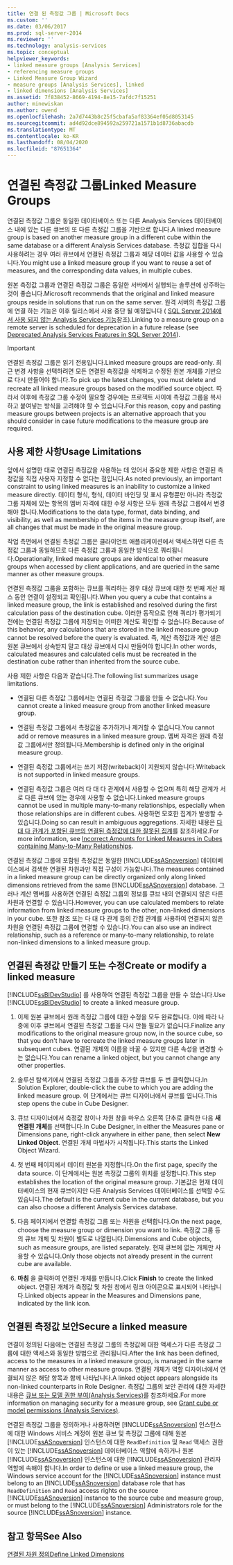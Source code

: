 ```yaml
---
title: 연결 된 측정값 그룹 | Microsoft Docs
ms.custom: ''
ms.date: 03/06/2017
ms.prod: sql-server-2014
ms.reviewer: ''
ms.technology: analysis-services
ms.topic: conceptual
helpviewer_keywords:
- linked measure groups [Analysis Services]
- referencing measure groups
- Linked Measure Group Wizard
- measure groups [Analysis Services], linked
- linked dimensions [Analysis Services]
ms.assetid: 7f838452-8669-4194-8e15-7afdc7f15251
author: minewiskan
ms.author: owend
ms.openlocfilehash: 2a7d7443b8c25f5cbafa5af83364ef05d8053145
ms.sourcegitcommit: ad4d92dce894592a259721a1571b1d8736abacdb
ms.translationtype: MT
ms.contentlocale: ko-KR
ms.lasthandoff: 08/04/2020
ms.locfileid: "87651364"
---
```

# <a name="linked-measure-groups"></a><span data-ttu-id="f533a-102">연결된 측정값 그룹</span><span class="sxs-lookup"><span data-stu-id="f533a-102">Linked Measure Groups</span></span>
  <span data-ttu-id="f533a-103">연결된 측정값 그룹은 동일한 데이터베이스 또는 다른 Analysis Services 데이터베이스 내에 있는 다른 큐브의 또 다른 측정값 그룹을 기반으로 합니다.</span><span class="sxs-lookup"><span data-stu-id="f533a-103">A linked measure group is based on another measure group in a different cube within the same database or a different Analysis Services database.</span></span> <span data-ttu-id="f533a-104">측정값 집합을 다시 사용하려는 경우 여러 큐브에서 연결된 측정값 그룹과 해당 데이터 값을 사용할 수 있습니다.</span><span class="sxs-lookup"><span data-stu-id="f533a-104">You might use a linked measure group if you want to reuse a set of measures, and the corresponding data values, in multiple cubes.</span></span>  
  
 <span data-ttu-id="f533a-105">원본 측정값 그룹과 연결된 측정값 그룹은 동일한 서버에서 실행되는 솔루션에 상주하는 것이 좋습니다.</span><span class="sxs-lookup"><span data-stu-id="f533a-105">Microsoft recommends that the original and linked measure groups reside in solutions that run on the same server.</span></span> <span data-ttu-id="f533a-106">원격 서버의 측정값 그룹에 연결 하는 기능은 이후 릴리스에서 사용 중단 될 예정입니다 ( [SQL Server 2014에서 사용 되지 않는 Analysis Services 기능](../deprecated-analysis-services-features-in-sql-server-2014.md)참조).</span><span class="sxs-lookup"><span data-stu-id="f533a-106">Linking to a measure group on a remote server is scheduled for deprecation in a future release (see [Deprecated Analysis Services Features in SQL Server 2014](../deprecated-analysis-services-features-in-sql-server-2014.md)).</span></span>  
  
> [!IMPORTANT]  
>  <span data-ttu-id="f533a-107">연결된 측정값 그룹은 읽기 전용입니다.</span><span class="sxs-lookup"><span data-stu-id="f533a-107">Linked measure groups are read-only.</span></span> <span data-ttu-id="f533a-108">최근 변경 사항을 선택하려면 모든 연결된 측정값을 삭제하고 수정된 원본 개체를 기반으로 다시 만들어야 합니다.</span><span class="sxs-lookup"><span data-stu-id="f533a-108">To pick up the latest changes, you must delete and recreate all linked measure groups based on the modified source object.</span></span> <span data-ttu-id="f533a-109">따라서 이후에 측정값 그룹 수정이 필요할 경우에는 프로젝트 사이에 측정값 그룹을 복사하고 붙여넣는 방식을 고려해야 할 수 있습니다.</span><span class="sxs-lookup"><span data-stu-id="f533a-109">For this reason, copy and pasting measure groups between projects is an alternative approach that you should consider in case future modifications to the measure group are required.</span></span>  
  
## <a name="usage-limitations"></a><span data-ttu-id="f533a-110">사용 제한 사항</span><span class="sxs-lookup"><span data-stu-id="f533a-110">Usage Limitations</span></span>  
 <span data-ttu-id="f533a-111">앞에서 설명한 대로 연결된 측정값을 사용하는 데 있어서 중요한 제한 사항은 연결된 측정값을 직접 사용자 지정할 수 없다는 점입니다.</span><span class="sxs-lookup"><span data-stu-id="f533a-111">As noted previously, an important constraint to using linked measures is an inability to customize a linked measure directly.</span></span> <span data-ttu-id="f533a-112">데이터 형식, 형식, 데이터 바인딩 및 표시 유형뿐만 아니라 측정값 그룹 자체에 있는 항목의 멤버 자격에 대한 수정 사항은 모두 원래 측정값 그룹에서 변경해야 합니다.</span><span class="sxs-lookup"><span data-stu-id="f533a-112">Modifications to the data type, format, data binding, and visibility, as well as membership of the items in the measure group itself, are all changes that must be made in the original measure group.</span></span>  
  
 <span data-ttu-id="f533a-113">작업 측면에서 연결된 측정값 그룹은 클라이언트 애플리케이션에서 액세스하면 다른 측정값 그룹과 동일하므로 다른 측정값 그룹과 동일한 방식으로 쿼리됩니다.</span><span class="sxs-lookup"><span data-stu-id="f533a-113">Operationally, linked measure groups are identical to other measure groups when accessed by client applications, and are queried in the same manner as other measure groups.</span></span>  
  
 <span data-ttu-id="f533a-114">연결된 측정값 그룹을 포함하는 큐브를 쿼리하는 경우 대상 큐브에 대한 첫 번째 계산 패스 동안 연결이 설정되고 확인됩니다.</span><span class="sxs-lookup"><span data-stu-id="f533a-114">When you query a cube that contains a linked measure group, the link is established and resolved during the first calculation pass of the destination cube.</span></span> <span data-ttu-id="f533a-115">이러한 동작으로 인해 쿼리가 평가되기 전에는 연결된 측정값 그룹에 저장되는 어떠한 계산도 확인할 수 없습니다.</span><span class="sxs-lookup"><span data-stu-id="f533a-115">Because of this behavior, any calculations that are stored in the linked measure group cannot be resolved before the query is evaluated.</span></span> <span data-ttu-id="f533a-116">즉, 계산 측정값과 계산 셀은 원본 큐브에서 상속받지 말고 대상 큐브에서 다시 만들어야 합니다.</span><span class="sxs-lookup"><span data-stu-id="f533a-116">In other words, calculated measures and calculated cells must be recreated in the destination cube rather than inherited from the source cube.</span></span>  
  
 <span data-ttu-id="f533a-117">사용 제한 사항은 다음과 같습니다.</span><span class="sxs-lookup"><span data-stu-id="f533a-117">The following list summarizes usage limitations.</span></span>  
  
-   <span data-ttu-id="f533a-118">연결된 다른 측정값 그룹에서는 연결된 측정값 그룹을 만들 수 없습니다.</span><span class="sxs-lookup"><span data-stu-id="f533a-118">You cannot create a linked measure group from another linked measure group.</span></span>  
  
-   <span data-ttu-id="f533a-119">연결된 측정값 그룹에서 측정값을 추가하거나 제거할 수 없습니다.</span><span class="sxs-lookup"><span data-stu-id="f533a-119">You cannot add or remove measures in a linked measure group.</span></span> <span data-ttu-id="f533a-120">멤버 자격은 원래 측정값 그룹에서만 정의됩니다.</span><span class="sxs-lookup"><span data-stu-id="f533a-120">Membership is defined only in the original measure group.</span></span>  
  
-   <span data-ttu-id="f533a-121">연결된 측정값 그룹에서는 쓰기 저장(writeback)이 지원되지 않습니다.</span><span class="sxs-lookup"><span data-stu-id="f533a-121">Writeback is not supported in linked measure groups.</span></span>  
  
-   <span data-ttu-id="f533a-122">연결된 측정값 그룹은 여러 다 대 다 관계에서 사용할 수 없으며 특히 해당 관계가 서로 다른 큐브에 있는 경우에 사용할 수 없습니다.</span><span class="sxs-lookup"><span data-stu-id="f533a-122">Linked measure groups cannot be used in multiple many-to-many relationships, especially when those relationships are in different cubes.</span></span> <span data-ttu-id="f533a-123">사용하면 모호한 집계가 발생할 수 있습니다.</span><span class="sxs-lookup"><span data-stu-id="f533a-123">Doing so can result in ambiguous aggregations.</span></span> <span data-ttu-id="f533a-124">자세한 내용은 [다 대 다 관계가 포함된 큐브의 연결된 측정값에 대한 잘못된 집계](https://social.technet.microsoft.com/wiki/contents/articles/22911.incorrect-amounts-for-linked-measures-in-cubes-containing-many-to-many-relationships-ssas-troubleshooting.aspx)를 참조하세요.</span><span class="sxs-lookup"><span data-stu-id="f533a-124">For more information, see [Incorrect Amounts for Linked Measures in Cubes containing Many-to-Many Relationships](https://social.technet.microsoft.com/wiki/contents/articles/22911.incorrect-amounts-for-linked-measures-in-cubes-containing-many-to-many-relationships-ssas-troubleshooting.aspx).</span></span>  
  
 <span data-ttu-id="f533a-125">연결된 측정값 그룹에 포함된 측정값은 동일한 [!INCLUDE[ssASnoversion](../../includes/ssasnoversion-md.md)] 데이터베이스에서 검색한 연결된 차원과만 직접 구성이 가능합니다.</span><span class="sxs-lookup"><span data-stu-id="f533a-125">The measures contained in a linked measure group can be directly organized only along linked dimensions retrieved from the same [!INCLUDE[ssASnoversion](../../includes/ssasnoversion-md.md)] database.</span></span> <span data-ttu-id="f533a-126">그러나 계산 멤버를 사용하면 연결된 측정값 그룹의 정보를 큐브 내의 연결되지 않은 다른 차원과 연결할 수 있습니다.</span><span class="sxs-lookup"><span data-stu-id="f533a-126">However, you can use calculated members to relate information from linked measure groups to the other, non-linked dimensions in your cube.</span></span> <span data-ttu-id="f533a-127">또한 참조 또는 다 대 다 관계 등의 간접 관계를 사용하여 연결되지 않은 차원을 연결된 측정값 그룹에 연결할 수 있습니다.</span><span class="sxs-lookup"><span data-stu-id="f533a-127">You can also use an indirect relationship, such as a reference or many-to-many relationship, to relate non-linked dimensions to a linked measure group.</span></span>  
  
## <a name="create-or-modify-a-linked-measure"></a><span data-ttu-id="f533a-128">연결된 측정값 만들기 또는 수정</span><span class="sxs-lookup"><span data-stu-id="f533a-128">Create or modify a linked measure</span></span>  
 <span data-ttu-id="f533a-129">[!INCLUDE[ssBIDevStudio](../../includes/ssbidevstudio-md.md)] 를 사용하여 연결된 측정값 그룹을 만들 수 있습니다.</span><span class="sxs-lookup"><span data-stu-id="f533a-129">Use [!INCLUDE[ssBIDevStudio](../../includes/ssbidevstudio-md.md)] to create a linked measure group.</span></span>  
  
1.  <span data-ttu-id="f533a-130">이제 원본 큐브에서 원래 측정값 그룹에 대한 수정을 모두 완료합니다. 이에 따라 나중에 이후 큐브에서 연결된 측정값 그룹을 다시 만들 필요가 없습니다.</span><span class="sxs-lookup"><span data-stu-id="f533a-130">Finalize any modifications to the original measure group now, in the source cube, so that you don't have to recreate the linked measure groups later in subsequent cubes.</span></span> <span data-ttu-id="f533a-131">연결된 개체의 이름을 바꿀 수 있지만 다른 속성을 변경할 수는 없습니다.</span><span class="sxs-lookup"><span data-stu-id="f533a-131">You can rename a linked object, but you cannot change any other properties.</span></span>  
  
2.  <span data-ttu-id="f533a-132">솔루션 탐색기에서 연결된 측정값 그룹을 추가할 큐브를 두 번 클릭합니다.</span><span class="sxs-lookup"><span data-stu-id="f533a-132">In Solution Explorer, double-click the cube to which you are adding the linked measure group.</span></span> <span data-ttu-id="f533a-133">이 단계에서는 큐브 디자이너에서 큐브를 엽니다.</span><span class="sxs-lookup"><span data-stu-id="f533a-133">This step opens the cube in Cube Designer.</span></span>  
  
3.  <span data-ttu-id="f533a-134">큐브 디자이너에서 측정값 창이나 차원 창을 마우스 오른쪽 단추로 클릭한 다음 **새 연결된 개체**를 선택합니다.</span><span class="sxs-lookup"><span data-stu-id="f533a-134">In Cube Designer, in either the Measures pane or Dimensions pane, right-click anywhere in either pane, then select **New Linked Object**.</span></span> <span data-ttu-id="f533a-135">연결된 개체 마법사가 시작됩니다.</span><span class="sxs-lookup"><span data-stu-id="f533a-135">This starts the Linked Object Wizard.</span></span>  
  
4.  <span data-ttu-id="f533a-136">첫 번째 페이지에서 데이터 원본을 지정합니다.</span><span class="sxs-lookup"><span data-stu-id="f533a-136">On the first page, specify the data source.</span></span> <span data-ttu-id="f533a-137">이 단계에서는 원본 측정값 그룹의 위치를 설정합니다.</span><span class="sxs-lookup"><span data-stu-id="f533a-137">This step establishes the location of the original measure group.</span></span> <span data-ttu-id="f533a-138">기본값은 현재 데이터베이스의 현재 큐브이지만 다른 Analysis Services 데이터베이스를 선택할 수도 있습니다.</span><span class="sxs-lookup"><span data-stu-id="f533a-138">The default is the current cube in the current database, but you can also choose a different Analysis Services database.</span></span>  
  
5.  <span data-ttu-id="f533a-139">다음 페이지에서 연결할 측정값 그룹 또는 차원을 선택합니다.</span><span class="sxs-lookup"><span data-stu-id="f533a-139">On the next page, choose the measure group or dimension you want to link.</span></span> <span data-ttu-id="f533a-140">측정값 그룹 등의 큐브 개체 및 차원이 별도로 나열됩니다.</span><span class="sxs-lookup"><span data-stu-id="f533a-140">Dimensions and Cube objects, such as measure groups, are listed separately.</span></span> <span data-ttu-id="f533a-141">현재 큐브에 없는 개체만 사용할 수 있습니다.</span><span class="sxs-lookup"><span data-stu-id="f533a-141">Only those objects not already present in the current cube are available.</span></span>  
  
6.  <span data-ttu-id="f533a-142">**마침** 을 클릭하여 연결된 개체를 만듭니다.</span><span class="sxs-lookup"><span data-stu-id="f533a-142">Click **Finish** to create the linked object.</span></span> <span data-ttu-id="f533a-143">연결된 개체가 측정값 및 차원 창에서 링크 아이콘으로 표시되어 나타납니다.</span><span class="sxs-lookup"><span data-stu-id="f533a-143">Linked objects appear in the Measures and Dimensions pane, indicated by the link icon.</span></span>  
  
## <a name="secure-a-linked-measure"></a><span data-ttu-id="f533a-144">연결된 측정값 보안</span><span class="sxs-lookup"><span data-stu-id="f533a-144">Secure a linked measure</span></span>  
 <span data-ttu-id="f533a-145">연결이 정의된 다음에는 연결된 측정값 그룹의 측정값에 대한 액세스가 다른 측정값 그룹에 대한 액세스와 동일한 방법으로 관리됩니다.</span><span class="sxs-lookup"><span data-stu-id="f533a-145">After the link has been defined, access to the measures in a linked measure group, is managed in the same manner as access to other measure groups.</span></span> <span data-ttu-id="f533a-146">연결된 개체가 역할 디자이너에서 연결되지 않은 해당 항목과 함께 나타납니다.</span><span class="sxs-lookup"><span data-stu-id="f533a-146">A linked object appears alongside its non-linked counterparts in Role Designer.</span></span> <span data-ttu-id="f533a-147">측정값 그룹의 보안 관리에 대한 자세한 내용은 [큐브 또는 모델 권한 부여&#40;Analysis Services&#41;](grant-cube-or-model-permissions-analysis-services.md)를 참조하세요.</span><span class="sxs-lookup"><span data-stu-id="f533a-147">For more information on managing security for a measure group, see [Grant cube or model permissions &#40;Analysis Services&#41;](grant-cube-or-model-permissions-analysis-services.md).</span></span>  
  
 <span data-ttu-id="f533a-148">연결된 측정값 그룹을 정의하거나 사용하려면 [!INCLUDE[ssASnoversion](../../includes/ssasnoversion-md.md)] 인스턴스에 대한 Windows 서비스 계정이 원본 큐브 및 측정값 그룹에 대해 원본 [!INCLUDE[ssASnoversion](../../includes/ssasnoversion-md.md)] 인스턴스에 대한 `ReadDefinition` 및 `Read` 액세스 권한이 있는 [!INCLUDE[ssASnoversion](../../includes/ssasnoversion-md.md)] 데이터베이스 역할에 속하거나 원본 [!INCLUDE[ssASnoversion](../../includes/ssasnoversion-md.md)] 인스턴스에 대한 [!INCLUDE[ssASnoversion](../../includes/ssasnoversion-md.md)] 관리자 역할에 속해야 합니다.</span><span class="sxs-lookup"><span data-stu-id="f533a-148">In order to define or use a linked measure group, the Windows service account for the [!INCLUDE[ssASnoversion](../../includes/ssasnoversion-md.md)] instance must belong to an [!INCLUDE[ssASnoversion](../../includes/ssasnoversion-md.md)] database role that has `ReadDefinition` and `Read` access rights on the source [!INCLUDE[ssASnoversion](../../includes/ssasnoversion-md.md)] instance to the source cube and measure group, or must belong to the [!INCLUDE[ssASnoversion](../../includes/ssasnoversion-md.md)] Administrators role for the source [!INCLUDE[ssASnoversion](../../includes/ssasnoversion-md.md)] instance.</span></span>  
  
## <a name="see-also"></a><span data-ttu-id="f533a-149">참고 항목</span><span class="sxs-lookup"><span data-stu-id="f533a-149">See Also</span></span>  
 [<span data-ttu-id="f533a-150">연결된 차원 정의</span><span class="sxs-lookup"><span data-stu-id="f533a-150">Define Linked Dimensions</span></span>](define-linked-dimensions.md)  
  
  
